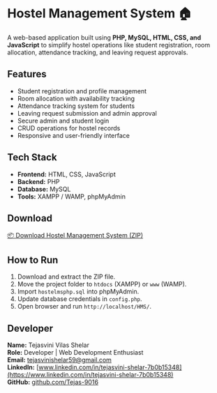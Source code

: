 # Hostel Management System 🏠

A web-based application built using **PHP, MySQL, HTML, CSS, and JavaScript** to simplify hostel operations like student registration, room allocation, attendance tracking, and leaving request approvals.

## Features
- Student registration and profile management  
- Room allocation with availability tracking  
- Attendance tracking system for students  
- Leaving request submission and admin approval  
- Secure admin and student login  
- CRUD operations for hostel records  
- Responsive and user-friendly interface  

## Tech Stack
- **Frontend:** HTML, CSS, JavaScript  
- **Backend:** PHP  
- **Database:** MySQL  
- **Tools:** XAMPP / WAMP, phpMyAdmin  

## Download
[📦 Download Hostel Management System (ZIP)](https://drive.google.com/uc?id=1quSfqQRSbW0-u8K9mdzk4wCDkaThZf83&export=download)

## How to Run
1. Download and extract the ZIP file.  
2. Move the project folder to `htdocs` (XAMPP) or `www` (WAMP).  
3. Import `hostelmsphp.sql` into phpMyAdmin.  
4. Update database credentials in `config.php`.  
5. Open browser and run `http://localhost/HMS/`.  

## Developer
**Name:** Tejasvini Vilas Shelar  
**Role:** Developer | Web Development Enthusiast  
**Email:** tejasvinishelar59@gmail.com  
**LinkedIn:** [www.linkedin.com/in/tejasvini-shelar-7b0b15348](https://www.linkedin.com/in/tejasvini-shelar-7b0b15348)  
**GitHub:** [github.com/Tejas-9016](https://github.com/Tejas-9016)  
